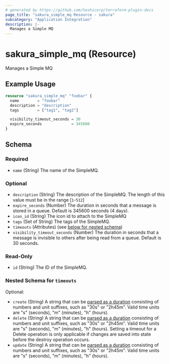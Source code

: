 ```yaml
---
# generated by https://github.com/hashicorp/terraform-plugin-docs
page_title: "sakura_simple_mq Resource - sakura"
subcategory: "Application Integration"
description: |-
  Manages a Simple MQ
---
```


# sakura_simple_mq (Resource)

Manages a Simple MQ

## Example Usage

```terraform
resource "sakura_simple_mq" "foobar" {
  name        = "foobar"
  description = "description"
  tags        = ["tag1", "tag2"]

  visibility_timeout_seconds = 30
  expire_seconds             = 345600
}
```

<!-- schema generated by tfplugindocs -->
## Schema

### Required

- `name` (String) The name of the SimpleMQ.

### Optional

- `description` (String) The description of the SimpleMQ. The length of this value must be in the range [`1`-`512`]
- `expire_seconds` (Number) The duration in seconds that a message is stored in a queue. Default is 345600 seconds (4 days).
- `icon_id` (String) The icon id to attach to the SimpleMQ
- `tags` (Set of String) The tags of the SimpleMQ.
- `timeouts` (Attributes) (see [below for nested schema](#nestedatt--timeouts))
- `visibility_timeout_seconds` (Number) The duration in seconds that a message is invisible to others after being read from a queue. Default is 30 seconds.

### Read-Only

- `id` (String) The ID of the SimpleMQ.

<a id="nestedatt--timeouts"></a>
### Nested Schema for `timeouts`

Optional:

- `create` (String) A string that can be [parsed as a duration](https://pkg.go.dev/time#ParseDuration) consisting of numbers and unit suffixes, such as "30s" or "2h45m". Valid time units are "s" (seconds), "m" (minutes), "h" (hours).
- `delete` (String) A string that can be [parsed as a duration](https://pkg.go.dev/time#ParseDuration) consisting of numbers and unit suffixes, such as "30s" or "2h45m". Valid time units are "s" (seconds), "m" (minutes), "h" (hours). Setting a timeout for a Delete operation is only applicable if changes are saved into state before the destroy operation occurs.
- `update` (String) A string that can be [parsed as a duration](https://pkg.go.dev/time#ParseDuration) consisting of numbers and unit suffixes, such as "30s" or "2h45m". Valid time units are "s" (seconds), "m" (minutes), "h" (hours).
